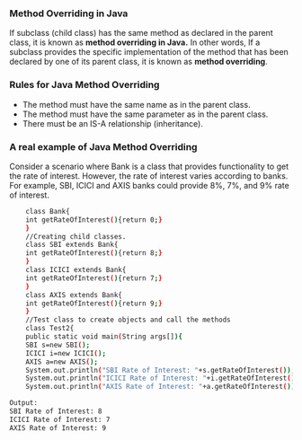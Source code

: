 ### Method Overriding in Java

If subclass (child class) has the same method as declared in the parent class, it is known as **method overriding in Java.** In other words, If a subclass provides the specific implementation of the method that has been declared by one of its parent class, it is known as **method overriding**.

### Rules for Java Method Overriding
-	The method must have the same name as in the parent class.
-	The method must have the same parameter as in the parent class.
-	There must be an IS-A relationship (inheritance).
	
### A real example of Java Method Overriding

Consider a scenario where Bank is a class that provides functionality to get the rate of interest. However, the rate of interest varies according to banks. For example, SBI, ICICI and AXIS banks could provide 8%, 7%, and 9% rate of interest.
```sh
	class Bank{  
	int getRateOfInterest(){return 0;}  
	}  
	//Creating child classes.  
	class SBI extends Bank{  
	int getRateOfInterest(){return 8;}  
	}  
	class ICICI extends Bank{  
	int getRateOfInterest(){return 7;}  
	}  
	class AXIS extends Bank{  
	int getRateOfInterest(){return 9;}  
	}  
	//Test class to create objects and call the methods  
	class Test2{  
	public static void main(String args[]){  
	SBI s=new SBI();  
	ICICI i=new ICICI();  
	AXIS a=new AXIS();  
	System.out.println("SBI Rate of Interest: "+s.getRateOfInterest());  
	System.out.println("ICICI Rate of Interest: "+i.getRateOfInterest());  
	System.out.println("AXIS Rate of Interest: "+a.getRateOfInterest());}}  

```


```sh
Output:
SBI Rate of Interest: 8
ICICI Rate of Interest: 7
AXIS Rate of Interest: 9

```
